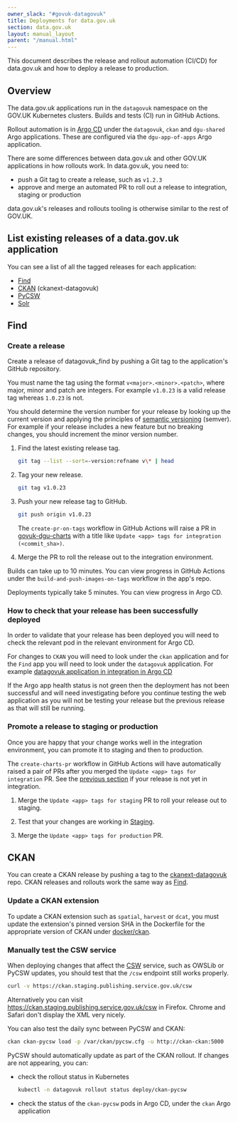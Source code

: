 ```yaml
---
owner_slack: "#govuk-datagovuk"
title: Deployments for data.gov.uk
section: data.gov.uk
layout: manual_layout
parent: "/manual.html"
---
```

[find]: https://github.com/alphagov/datagovuk_find
[Staging]: https://staging.data.gov.uk/
[CKAN]: https://github.com/alphagov/ckanext-datagovuk
[ckanext-datagovuk]: https://github.com/alphagov/ckanext-datagovuk
[docker/ckan]: https://github.com/alphagov/ckanext-datagovuk/tree/main/docker/ckan
[ckan-publisher]: https://ckan.publishing.service.gov.uk/
[Argo CD]: https://argo.eks.integration.govuk.digital/
[govuk-dgu-charts]: https://github.com/alphagov/govuk-dgu-charts/pulls
[CSW]: https://opengeospatial.github.io/e-learning/cat/text/main.html

This document describes the release and rollout automation (CI/CD) for data.gov.uk and how to deploy a release to production.

## Overview

The data.gov.uk applications run in the `datagovuk` namespace on the GOV.UK Kubernetes clusters. Builds and tests (CI) run in GitHub Actions.

Rollout automation is in [Argo CD] under the `datagovuk`, `ckan` and `dgu-shared` Argo applications. These are configured via the `dgu-app-of-apps` Argo application.

There are some differences between data.gov.uk and other GOV.UK applications in how rollouts work. In data.gov.uk, you need to:

- push a Git tag to create a release, such as `v1.2.3`
- approve and merge an automated PR to roll out a release to integration, staging or production

data.gov.uk's releases and rollouts tooling is otherwise similar to the rest of GOV.UK.

## List existing releases of a data.gov.uk application

You can see a list of all the tagged releases for each application:

- [Find](https://github.com/alphagov/datagovuk_find/pkgs/container/datagovuk_find)
- [CKAN](https://github.com/alphagov/ckanext-datagovuk/pkgs/container/ckan) (ckanext-datagovuk)
- [PyCSW](https://github.com/alphagov/ckanext-datagovuk/pkgs/container/pycsw)
- [Solr](https://github.com/alphagov/ckanext-datagovuk/pkgs/container/solr)

## Find

### Create a release

Create a release of datagovuk_find by pushing a Git tag to the application's GitHub repository.

You must name the tag using the format `v<major>.<minor>.<patch>`, where major, minor and patch are integers. For example `v1.0.23` is a valid release tag whereas `1.0.23` is not.

You should determine the version number for your release by looking up the current version and applying the principles of [semantic versioning](https://semver.org/) (semver). For example if your release includes a new feature but no breaking changes, you should increment the minor version number.

1. Find the latest existing release tag.

    ```sh
    git tag --list --sort=-version:refname v\* | head
    ```

1. Tag your new release.

    ```sh
    git tag v1.0.23
    ```

1. Push your new release tag to GitHub.

    ```sh
    git push origin v1.0.23
    ```

    The `create-pr-on-tags` workflow in GitHub Actions will raise a PR in [govuk-dgu-charts] with a title like `Update <app> tags for integration (<commit_sha>)`.

1. Merge the PR to roll the release out to the integration environment.

Builds can take up to 10 minutes. You can view progress in GitHub Actions under the `build-and-push-images-on-tags` workflow in the app's repo.

Deployments typically take 5 minutes. You can view progress in Argo CD.

### How to check that your release has been successfully deployed

In order to validate that your release has been deployed you will need to check the relevant pod in the relevant environment for Argo CD.

For changes to `CKAN` you will need to look under the `ckan` application and for the `Find` app you will need to look under the `datagovuk` application. For example [datagovuk application in integration in Argo CD](https://argo.eks.integration.govuk.digital/applications/cluster-services/datagovuk)

If the Argo app health status is not green then the deployment has not been successful and will need investigating before you continue testing the web application as you will not be testing your release but the previous release as that will still be running.

### Promote a release to staging or production

Once you are happy that your change works well in the integration environment, you can promote it to staging and then to production.

The `create-charts-pr` workflow in GitHub Actions will have automatically raised a pair of PRs after you merged the `Update <app> tags for integration` PR. See the [previous section](#create-a-release) if your release is not yet in integration.

1. Merge the `Update <app> tags for staging` PR to roll your release out to staging.

1. Test that your changes are working in [Staging].

1. Merge the `Update <app> tags for production` PR.

## CKAN

You can create a CKAN release by pushing a tag to the [ckanext-datagovuk] repo. CKAN releases and rollouts work the same way as [Find](#Find).

### Update a CKAN extension

To update a CKAN extension such as `spatial`, `harvest` or `dcat`, you must update the extension's pinned version SHA in the Dockerfile for the appropriate version of CKAN under [docker/ckan].

### Manually test the CSW service

When deploying changes that affect the [CSW] service, such as OWSLib or PyCSW updates, you should test that the `/csw` endpoint still works properly.

```sh
curl -v https://ckan.staging.publishing.service.gov.uk/csw
```

Alternatively you can visit <https://ckan.staging.publishing.service.gov.uk/csw> in Firefox. Chrome and Safari don't display the XML very nicely.

You can also test the daily sync between PyCSW and CKAN:

```sh
ckan ckan-pycsw load -p /var/ckan/pycsw.cfg -u http://ckan-ckan:5000
```

PyCSW should automatically update as part of the CKAN rollout. If changes are not appearing, you can:

- check the rollout status in Kubernetes

    ```sh
    kubectl -n datagovuk rollout status deploy/ckan-pycsw
    ```

- check the status of the `ckan-pycsw` pods in Argo CD, under the `ckan` Argo application
